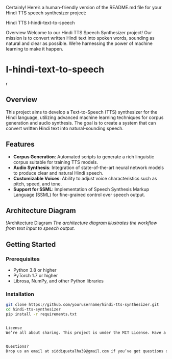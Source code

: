 Certainly! Here’s a human-friendly version of the README.md file for your Hindi TTS speech synthesizer project:

Hindi TTS l-hindi-text-to-speech

Overview
Welcome to our Hindi TTS Speech Synthesizer project! Our mission is to convert written Hindi text into spoken words, sounding as natural and clear as possible. We’re harnessing the power of machine learning to make it happen.



# I-hindi-text-to-speech
r

## Overview
This project aims to develop a Text-to-Speech (TTS) synthesizer for the Hindi language, utilizing advanced machine learning techniques for corpus generation and audio synthesis. The goal is to create a system that can convert written Hindi text into natural-sounding speech.

## Features
- **Corpus Generation**: Automated scripts to generate a rich linguistic corpus suitable for training TTS models.
- **Audio Synthesis**: Integration of state-of-the-art neural network models to produce clear and natural Hindi speech.
- **Customizable Voices**: Ability to adjust voice characteristics such as pitch, speed, and tone.
- **Support for SSML**: Implementation of Speech Synthesis Markup Language (SSML) for fine-grained control over speech output.

## Architecture Diagram
!Architecture Diagram
*The architecture diagram illustrates the workflow from text input to speech output.*

## Getting Started
### Prerequisites
- Python 3.8 or higher
- PyTorch 1.7 or higher
- Librosa, NumPy, and other Python libraries

### Installation
```bash
git clone https://github.com/yourusername/hindi-tts-synthesizer.git
cd hindi-tts-synthesizer
pip install -r requirements.txt


License
We’re all about sharing. This project is under the MIT License. Have a look at the license document for more details.


Questions?
Drop us an email at siddiquetalha39@gmail.com if you’ve got questions or feedback.

